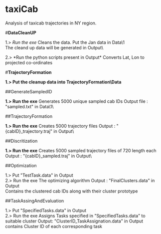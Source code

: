 # **taxiCab**
Analysis of taxicab trajectories in NY region.

#**DataCleanUP**

1.> *Run the exe*
Cleans the data.
Put the Jan data in Data\1\
The cleand up data will be generated in Output\

2.> *Run the python scripts present in Output\*
Converts Lat, Lon to projected co-ordinates

#**TrajectoryFormation**

**1.>	Put the cleanup data into TrajectoryFormation\Data**

##GenerateSampledID

**1.> Run the exe**
Generates 5000 unique sampled cab IDs
Output file : "sampled.txt" in Data\1\

##TrajectoryFormation

**1.> Run the exe**
Creates 5000 trajectory files
Output : "{cabID}_trajectory.traj" in Output\

##Discritization

**1.> Run the exe**
Creates 5000 sampled trajectory files of 720 length each
Output : "{cabID}_sampled.traj" in Output\

##Optimization

1.> Put "TestTask.data" in Output\
2.> Run the exe
The optimizing algorithm 
Output : "FinalClusters.data" in Output\
Contains the clustered cab IDs along with their cluster prototype

##TaskAssingAndEvaluation

1.> Put "SpecifiedTasks.data" in Output\
2.> Run the exe
Assigns Tasks specified in "SpecifiedTasks.data" to suitable cluster
Output: "ClusterID_TaskAssignation.data" in Output\
	contains Cluster ID of each corresponding task




